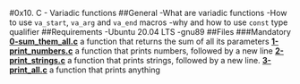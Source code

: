 #0x10. C - Variadic functions
##General
-What are variadic functions
-How to use `va_start`, `va_arg` and `va_end` macros
-why and how to use `const` type qualifier
##Requirements
-Ubuntu 20.04 LTS
-gnu89
##Files
###Mandatory
**[0-sum_them_all.c](0-sum_them_all.c)** a function that returns the sum of all its parameters
**[1-print_numbers.c](1-print_numbers.c)** a function that prints numbers, followed by a new line
**[2-print_strings.c](2-print_strings.c)**   a function that prints strings, followed by a new line.
**[3-print_all.c](3-print_all.c)** a function that prints anything
